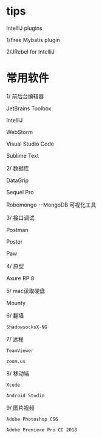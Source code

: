 # tips

IntelliJ plugins

1/Free Mybatis plugin

2/JRebel for IntelliJ


# 常用软件
1/ 前后台编辑器

 JetBrains Toolbox 
 
 IntelliJ
 
 WebStorm
 
 Visual Studio Code
 
 Sublime Text
 
 2/ 数据库
 
  DataGrip
  
  Sequel Pro
  
  Robomongo --MongoDB 可视化工具
  
 3/ 接口调试
 
  Postman
  
  Poster
  
  Paw
  
  4/ 原型
  
   Axure RP 8
   
  5/ mac读取硬盘
  
   Mounty
   
  6/ 翻墙
  
    ShadowsocksX-NG
    
  7/ 远程
  
    TeamViewer
    
    zoom.us
    
  8/ 移动端
  
    Xcode
    
    Android Studio
    
  9/ 图片视频
  
    Adobe Photoshop CS6
    
    Adobe Premiere Pro CC 2018
    
